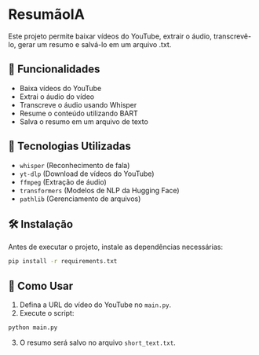 # ResumãoIA

Este projeto permite baixar vídeos do YouTube, extrair o áudio, transcrevê-lo, gerar um resumo e salvá-lo em um arquivo .txt.

## 📌 Funcionalidades
- Baixa vídeos do YouTube
- Extrai o áudio do vídeo
- Transcreve o áudio usando Whisper
- Resume o conteúdo utilizando BART
- Salva o resumo em um arquivo de texto

## 🚀 Tecnologias Utilizadas
- `whisper` (Reconhecimento de fala)
- `yt-dlp` (Download de vídeos do YouTube)
- `ffmpeg` (Extração de áudio)
- `transformers` (Modelos de NLP da Hugging Face)
- `pathlib` (Gerenciamento de arquivos)

## 🛠️ Instalação
Antes de executar o projeto, instale as dependências necessárias:

```bash
pip install -r requirements.txt
```

## 📌 Como Usar
1. Defina a URL do vídeo do YouTube no `main.py`.
2. Execute o script:

```bash
python main.py
```

3. O resumo será salvo no arquivo `short_text.txt`.
